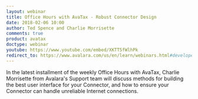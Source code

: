 ```yaml
---
layout: webinar
title: Office Hours with AvaTax - Robust Connector Design
date: 2018-02-06 10:00
author: Ted Spence and Charlie Morrisette
comments: true
product: avatax
doctype: webinar
youtube: https://www.youtube.com/embed/XKTT5fWlhPk
redirect_to: https://www.avalara.com/us/en/learn/webinars.html#developerwebinars
---
```


In the latest installment of the weekly Office Hours with AvaTax, Charlie Morrisette from Avalara's Support team will discuss methods for building the best user interface for your Connector, and how to ensure your Connector can handle unreliable Internet connections.

